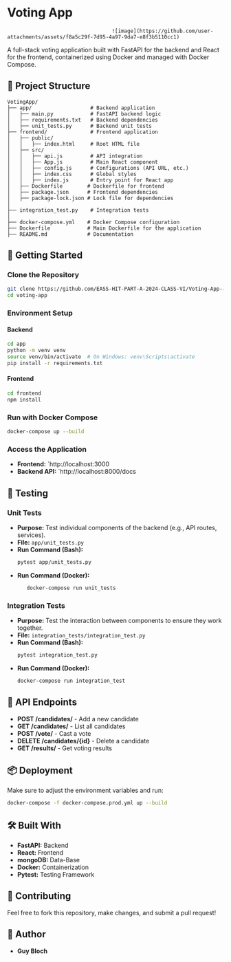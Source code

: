 # Voting App
                                      ![image](https://github.com/user-attachments/assets/f8a5c29f-7d95-4a97-9da7-e8f3b5110cc1)

A full-stack voting application built with FastAPI for the backend and React for the frontend, containerized using Docker and managed with Docker Compose.

## 📁 Project Structure

```
VotingApp/
├── app/                   # Backend application
│   ├── main.py            # FastAPI backend logic
│   ├── requirements.txt   # Backend dependencies
│   ├── unit_tests.py      # Backend unit tests
├── frontend/              # Frontend application
│   ├── public/
│   │   ├── index.html     # Root HTML file
│   ├── src/
│   │   ├── api.js         # API integration
│   │   ├── App.js         # Main React component
│   │   ├── config.js      # Configurations (API URL, etc.)
│   │   ├── index.css      # Global styles
│   │   ├── index.js       # Entry point for React app
│   ├── Dockerfile        # Dockerfile for frontend
│   ├── package.json      # Frontend dependencies
│   ├── package-lock.json # Lock file for dependencies
│
├── integration_test.py    # Integration tests
│
├── docker-compose.yml    # Docker Compose configuration
├── Dockerfile            # Main Dockerfile for the application
├── README.md             # Documentation
```

## 🚀 Getting Started

### Clone the Repository
```bash
git clone https://github.com/EASS-HIT-PART-A-2024-CLASS-VI/Voting-App---Guy-Bloch.git
cd voting-app
```

### Environment Setup

#### Backend
```bash
cd app
python -m venv venv
source venv/bin/activate  # On Windows: venv\Scripts\activate
pip install -r requirements.txt
```

#### Frontend
```bash
cd frontend
npm install
```

### Run with Docker Compose
```bash
docker-compose up --build
```

### Access the Application
- **Frontend:** `http://localhost:3000
- **Backend API:** `http://localhost:8000/docs

## 🧪 Testing

### Unit Tests
- **Purpose:** Test individual components of the backend (e.g., API routes, services).
- **File:** `app/unit_tests.py`
- **Run Command (Bash):**
  ```bash
  pytest app/unit_tests.py
  ```
- **Run Command (Docker):**
  ```bash
     docker-compose run unit_tests
  ```

### Integration Tests
- **Purpose:** Test the interaction between components to ensure they work together.
- **File:** `integration_tests/integration_test.py`
- **Run Command (Bash):**
  ```bash
  pytest integration_test.py
  ```
- **Run Command (Docker):**
  ```bash
  docker-compose run integration_test
  ```

## 📜 API Endpoints
- **POST /candidates/** - Add a new candidate
- **GET /candidates/** - List all candidates
- **POST /vote/** - Cast a vote
- **DELETE /candidates/{id}** - Delete a candidate
- **GET /results/** - Get voting results

## 📦 Deployment
Make sure to adjust the environment variables and run:
```bash
docker-compose -f docker-compose.prod.yml up --build
```

## 🛠️ Built With
- **FastAPI:** Backend
- **React:** Frontend
- **mongoDB:** Data-Base
- **Docker:** Containerization
- **Pytest:** Testing Framework

## 🤝 Contributing
Feel free to fork this repository, make changes, and submit a pull request!

## 👤 Author
- **Guy Bloch**

